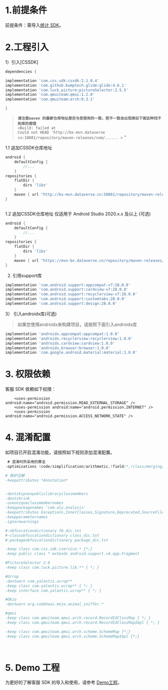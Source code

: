 
# 1.前提条件
前提条件：需导入[统计 SDK](http://doc.gamehaus.com/show/8 "统计sdk")。
&ensp;
# 2.工程引入

1）引入[CSSDK]

```groovy
dependencies {

implementation 'com.css.sdk:cssdk:2.1.0.4'
implementation 'com.github.bumptech.glide:glide:4.6.1'
implementation 'com.luck.picture:pictureSelector:2.5.5'
implementation 'com.qmuiteam:qmui:1.2.0'
implementation 'com.qmuiteam:arch:0.3.1'

}
```
>**`请注意maven 的最新仓库地址是否与您使用的一致，若不一致会出现类似下面这种找不到库的报错`**</br>
`<Build: failed at`</br>
`Could not HEAD 'http://bx-mvn.dataverse cn:18081/repository/maven-releases/com/...... >`
"



1.1 追加CSSDK仓库地址
```groovy
android {
    defaultConfig {
        //...
    }
repositories {
    flatDir {
        dirs 'libs'
    }
    maven { url "http://bx-mvn.dataverse.cn:58081/repository/maven-releases/"}
}



```
1.2 追加CSSDK仓库地址 仅适用于 Android Studio 2020.x.x 及以上 (可选)


```groovy
android {
    defaultConfig {
        //...
    }
repositories {
    flatDir {
        dirs 'libs'
    }
    maven { url "https://mvn-bx.dataverse.cn/repository/maven-releases/"}
}

```
2) 引用support库
```groovy
implementation 'com.android.support:appcompat-v7:28.0.0'
implementation 'com.android.support:cardview-v7:28.0.0'
implementation 'com.android.support:recyclerview-v7:28.0.0'
implementation 'com.android.support:customtabs:28.0.0'
implementation 'com.android.support:design:28.0.0'
```

3） 引入androidx库(可选)
> 如果您使用androidx来构建项目，请按照下面引入androidx库

```groovy
implementation 'androidx.appcompat:appcompat:1.0.0'
implementation 'androidx.recyclerview:recyclerview:1.0.0'
implementation 'androidx.cardview:cardview:1.0.0'
implementation 'androidx.browser:browser:1.0.0'
implementation 'com.google.android.material:material:1.0.0'
```

# 3. 权限依赖
客服 SDK 依赖如下权限：

        <uses-permission android:name="android.permission.READ_EXTERNAL_STORAGE" />
        <uses-permission android:name="android.permission.INTERNET" />
        <uses-permission android:name="android.permission.ACCESS_NETWORK_STATE" />

# 4. 混淆配置
如项目已开启混淆功能，请按照如下规则添加混淆配置。
</br>
```groovy
 # 混淆时所采用的算法
-optimizations !code/simplification/arithmetic,!field/*,!class/merging/*

# 保护注解
-keepattributes *Annotation*


-dontskipnonpubliclibraryclassmembers
-dontshrink
-useuniqueclassmembernames
-keeppackagenames 'com.aly.analysis'
-keepattributes Exceptions,InnerClasses,Signature,Deprecated,SourceFile,LineNumberTable,LocalVariable*Table,*Annotation*,Synthetic,EnclosingMethod
-keepparameternames
-ignorewarnings

#-obfuscationdictionary fm_dic.txt
#-classobfuscationdictionary class_dic.txt
#-packageobfuscationdictionary package_dic.txt

-keep class com.css.sdk.cservice.* {*;}
-keep public class * extends android.support.v4.app.Fragment

#PictureSelector 2.0
-keep class com.luck.picture.lib.** { *; }

#Ucrop
-dontwarn com.yalantis.ucrop**
-keep class com.yalantis.ucrop** { *; }
-keep interface com.yalantis.ucrop** { *; }

#Okio
-dontwarn org.codehaus.mojo.animal_sniffer.*

#qmui
-keep class com.qmuiteam.qmui.arch.record.RecordIdClassMap { *; }
-keep class com.qmuiteam.qmui.arch.record.RecordIdClassMapImpl { *; }

-keep class com.qmuiteam.qmui.arch.scheme.SchemeMap {*;}
-keep class com.qmuiteam.qmui.arch.scheme.SchemeMapImpl {*;}

```
&ensp;
# 5. Demo 工程
为更好的了解客服 SDK 的导入和使用，请参考 [Demo工程](https://github.com/Avid-ly/Android-ServiceSdk-Demo "Demo工程")。